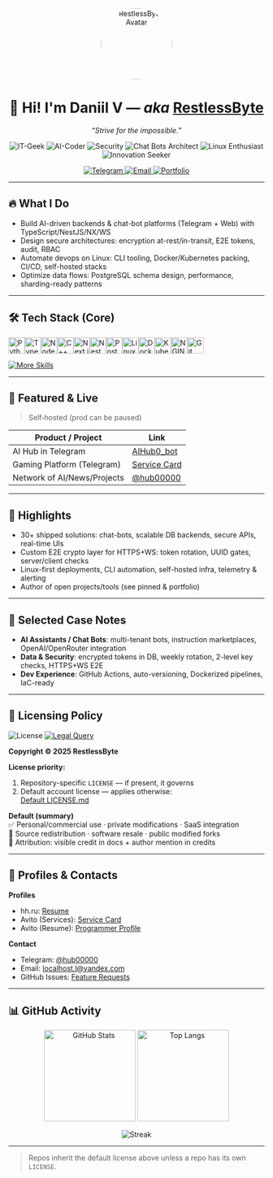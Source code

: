 <!-- Profile Header -->
<p align="center">
  <a href="https://github.com/RestlessByte">
    <img src="https://github.com/RestlessByte.png" width="140" height="140" style="border-radius:50%" alt="RestlessByte Avatar" />
  </a>
</p>

<h1 align="center">👋 Hi! I'm Daniil V — <i>aka</i> <a href="https://github.com/RestlessByte">RestlessByte</a></h1>

<p align="center">
  <em>“Strive for the impossible.”</em>
</p>

<!-- Role Pills (first priority) -->
<p align="center">
  <img alt="IT-Geek" src="https://img.shields.io/badge/IT–Geek-0b7285?style=for-the-badge&logo=github&logoColor=white" />
  <img alt="AI-Coder" src="https://img.shields.io/badge/AI–Coder-5f3dc4?style=for-the-badge&logo=openai&logoColor=white" />
  <img alt="Security" src="https://img.shields.io/badge/Security%20Specialist-2b8a3e?style=for-the-badge&logo=protonvpn&logoColor=white" />
  <img alt="Chat Bots Architect" src="https://img.shields.io/badge/Chat%20Bots%20Architect-1c7ed6?style=for-the-badge&logo=telegram&logoColor=white" />
  <img alt="Linux Enthusiast" src="https://img.shields.io/badge/Linux%20Enthusiast-111827?style=for-the-badge&logo=linux&logoColor=white" />
  <img alt="Innovation Seeker" src="https://img.shields.io/badge/Innovation%20Seeker-f59f00?style=for-the-badge&logo=lightning&logoColor=white" />
</p>

<p align="center">
  <a href="https://t.me/RestlessByte">
    <img src="https://img.shields.io/badge/Telegram-2CA5E0?style=for-the-badge&logo=telegram&logoColor=white" alt="Telegram" />
  </a>
  <a href="mailto:localhost.l@yandex.com">
    <img src="https://img.shields.io/badge/Email-FF6F61?style=for-the-badge&logo=minutemailer&logoColor=white" alt="Email" />
  </a>
  <a href="https://RestlessByte.github.io">
    <img src="https://img.shields.io/badge/Portfolio-111827?style=for-the-badge&logo=firefoxbrowser&logoColor=white" alt="Portfolio" />
  </a>
</p>

---

## 🔥 What I Do

- Build AI-driven backends & chat-bot platforms (Telegram + Web) with TypeScript/NestJS/NX/WS
- Design secure architectures: encryption at-rest/in-transit, E2E tokens, audit, RBAC
- Automate devops on Linux: CLI tooling, Docker/Kubernetes packing, CI/CD, self-hosted stacks
- Optimize data flows: PostgreSQL schema design, performance, sharding-ready patterns

---

## 🛠 Tech Stack (Core)

<div style="display: flex">
  <img alt="Python" title="Python" height="32" src="https://cdn.jsdelivr.net/gh/devicons/devicon/icons/python/python-original.svg" />
  <img alt="TypeScript" title="TypeScript" height="32" src="https://cdn.jsdelivr.net/gh/devicons/devicon/icons/typescript/typescript-original.svg" />
  <img alt="Node.js" title="Node.js" height="32" src="https://cdn.jsdelivr.net/gh/devicons/devicon/icons/nodejs/nodejs-original.svg" />
  <img alt="C++" title="C++" height="32" src="https://cdn.jsdelivr.net/gh/devicons/devicon/icons/cplusplus/cplusplus-original.svg" />
  <img alt="Next.js" title="Next.js" height="32" src="https://cdn.jsdelivr.net/gh/devicons/devicon/icons/nextjs/nextjs-original.svg" />
  <img alt="NestJS" title="NestJS" height="32" src="https://cdn.jsdelivr.net/gh/devicons/devicon/icons/nestjs/nestjs-plain.svg" />
  <img alt="PostgreSQL" title="PostgreSQL" height="32" src="https://cdn.jsdelivr.net/gh/devicons/devicon/icons/postgresql/postgresql-original.svg" />
  <img alt="Linux" title="Linux" height="32" src="https://cdn.jsdelivr.net/gh/devicons/devicon/icons/linux/linux-original.svg" />
  <img alt="Docker" title="Docker" height="32" src="https://cdn.jsdelivr.net/gh/devicons/devicon/icons/docker/docker-original.svg" />
  <img alt="Kubernetes" title="Kubernetes" height="32" src="https://cdn.jsdelivr.net/gh/devicons/devicon/icons/kubernetes/kubernetes-plain.svg" />
  <img alt="NGINX" title="NGINX" height="32" src="https://cdn.jsdelivr.net/gh/devicons/devicon/icons/nginx/nginx-original.svg" />
  <img alt="Git" title="Git" height="32" src="https://cdn.jsdelivr.net/gh/devicons/devicon/icons/git/git-original.svg" />
</div>

<p>
  <a href="https://RestlessByte.github.io">
    <img alt="More Skills" src="https://img.shields.io/badge/Full%20skillset%20→%20Portfolio-0b7285?style=for-the-badge" />
  </a>
</p>

---

## 🚀 Featured & Live

> Self‑hosted (prod can be paused)

| Product / Project | Link |
| --- | --- |
| AI Hub in Telegram | <a href="https://t.me/AIHub0_bot">AIHub0_bot</a> |
| Gaming Platform (Telegram) | <a href="https://www.avito.ru/meleuz/predlozheniya_uslug/ustanovka_windows_linux_razrabtka_pod_klyuch_3565647194">Service Card</a> |
| Network of AI/News/Projects | <a href="https://t.me/hub00000">@hub00000</a> |

---

## 📌 Highlights

- 30+ shipped solutions: chat-bots, scalable DB backends, secure APIs, real-time UIs  
- Custom E2E crypto layer for HTTPS+WS: token rotation, UUID gates, server/client checks  
- Linux-first deployments, CLI automation, self-hosted infra, telemetry & alerting  
- Author of open projects/tools (see pinned & portfolio)

---

## 🧠 Selected Case Notes

- **AI Assistants / Chat Bots**: multi-tenant bots, instruction marketplaces, OpenAI/OpenRouter integration  
- **Data & Security**: encrypted tokens in DB, weekly rotation, 2-level key checks, HTTPS+WS E2E  
- **Dev Experience**: GitHub Actions, auto-versioning, Dockerized pipelines, IaC-ready

---

## 🪪 Licensing Policy

<img alt="License" src="https://img.shields.io/badge/License-Custom-important?style=flat-square&logo=law" />
<a href="mailto:localhost.l@yandex.com">
  <img alt="Legal Query" src="https://img.shields.io/badge/Contact-Legal%20Query-blue?style=flat-square&logo=minutemailer" />
</a>

**Copyright © 2025 RestlessByte**

**License priority:**
1. Repository-specific `LICENSE` — if present, it governs  
2. Default account license — applies otherwise:  
   <a href="https://github.com/RestlessByte/-License-Policy-for-My-Repositories/blob/main/LICENSE.md">Default LICENSE.md</a>

**Default (summary)**  
✅ Personal/commercial use · private modifications · SaaS integration  
🚫 Source redistribution · software resale · public modified forks  
📝 Attribution: visible credit in docs + author mention in credits

---

## 💼 Profiles & Contacts

**Profiles**
- hh.ru: <a href="https://hh.ru/resume/7aee394dff0e982c5b0039ed1f666a5a524544">Resume</a>  
- Avito (Services): <a href="https://www.avito.ru/meleuz/predlozheniya_uslug/ustanovka_windows_linux_razrabtka_pod_klyuch_3565647194">Service Card</a>  
- Avito (Resume): <a href="https://www.avito.ru/meleuz/rezume/programmist_programmer_3981233373">Programmer Profile</a>

**Contact**
- Telegram: <a href="https://t.me/hub00000">@hub00000</a>  
- Email: <a href="mailto:localhost.l@yandex.com">localhost.l@yandex.com</a>  
- GitHub Issues: <a href="https://github.com/RestlessByte/RestlessByte/issues">Feature Requests</a>

---

## 📊 GitHub Activity

<p align="center">
  <img height="180" alt="GitHub Stats" src="https://github-readme-stats.vercel.app/api?username=RestlessByte&show_icons=true&theme=vision-friendly-dark&hide_border=true&include_all_commits=true&count_private=true" />
  <img height="180" alt="Top Langs" src="https://github-readme-stats.vercel.app/api/top-langs/?username=RestlessByte&layout=compact&theme=vision-friendly-dark&hide_border=true&langs_count=6" />
</p>

<p align="center">
  <img alt="Streak" src="https://github-readme-streak-stats.herokuapp.com/?user=RestlessByte&theme=vision-friendly-dark&hide_border=true" />
</p>

---

> Repos inherit the default license above unless a repo has its own `LICENSE`.